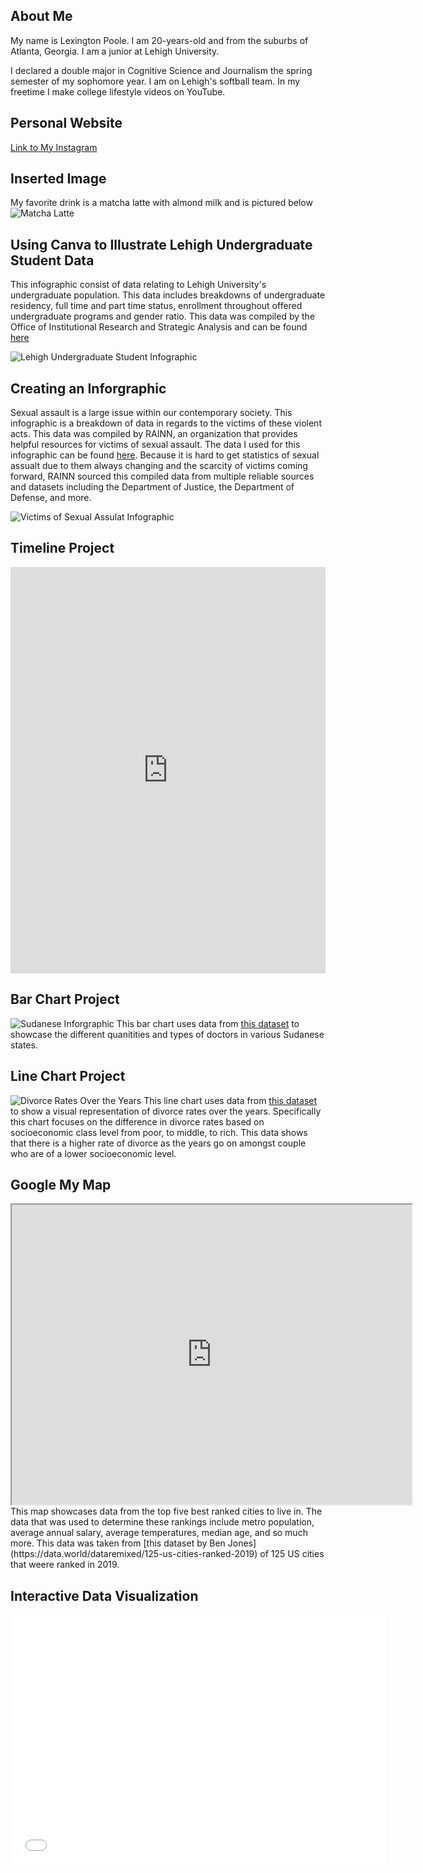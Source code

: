 ## About Me
My name is Lexington Poole. I am 20-years-old and from the suburbs of Atlanta, Georgia. I am a junior at Lehigh University.

I declared a double major in Cognitive Science and Journalism the spring semester of my sophomore year. I am on Lehigh's softball team. In my freetime I make college lifestyle videos on YouTube.

## Personal Website
[Link to My Instagram](https://www.instagram.com/lexijpoole/)

## Inserted Image
My favorite drink is a matcha latte with almond milk and is pictured below
![Matcha Latte](https://www.acozykitchen.com/wp-content/uploads/2017/04/IcedMatchaLatte-1.jpg) 

## Using Canva to Illustrate Lehigh Undergraduate Student Data
This infographic consist of data relating to Lehigh University's undergraduate population. This data includes breakdowns of undergraduate residency, full time and part time status, enrollment throughout offered undergraduate programs and gender ratio. This data was compiled by the Office of Institutional Research and Strategic Analysis and can be found [here](https://oirsa.lehigh.edu/sites/oirsa.lehigh.edu/files/LUprofile_2019.pdf)

![Lehigh Undergraduate Student Infographic](https://github.com/lexingtonpoole/lexingtonpoole.github.io/blob/main/datacanva.png?raw=true)

## Creating an Inforgraphic
Sexual assault is a large issue within our contemporary society. This infographic is a breakdown of data in regards to the victims of these violent acts. This data was compiled by RAINN, an organization that provides helpful resources for victims of sexual assault. The data I used for this infographic can be found [here](https://www.rainn.org/statistics/victims-sexual-violence). Because it is hard to get statistics of sexual assualt due to them always changing and the scarcity of victims coming forward, RAINN sourced this compiled data from multiple reliable sources and datasets including the Department of Justice, the Department of Defense, and more.

![Victims of Sexual Assulat Infographic](https://user-images.githubusercontent.com/100098620/155923755-4aada8ad-e43a-4c33-8535-27bcaecad76a.png)

## Timeline Project
<iframe src='https://cdn.knightlab.com/libs/timeline3/latest/embed/index.html?source=1aoxFGDn-FEwNF50fjcBdZRPQPTqwHin2NVtiYAx2Ne0&font=Default&lang=en&initial_zoom=2&height=650' width='100%' height='650' webkitallowfullscreen mozallowfullscreen allowfullscreen frameborder='0'></iframe>

## Bar Chart Project
![Sudanese Inforgraphic](Quantity_of_Different_Types_of_Doctors_in_Sudanese_States_Psychiatrists_General_Surgeons_Oncologists_Urologists_chartbuilder.png) This bar chart uses data from [this dataset](https://data.world/ocha-sudan/b9c877ca-5699-483b-b99b-9149dfa20991/workspace/file?filename=health-capacity-sudan-2018-long-xlsx-1.xlsx) to showcase the different quanitities and types of doctors in various Sudanese states.

## Line Chart Project
![Divorce Rates Over the Years](https://github.com/lexingtonpoole/lexingtonpoole.github.io/blob/main/Divorce_Rates_by_Socio-Economic_Status_poor_mid_rich_chartbuilder.png?raw=true)
This line chart uses data from [this dataset](https://data.world/fivethirtyeight/marriage/workspace/file?filename=divorce.csv) to show a visual representation of divorce rates over the years. Specifically this chart focuses on the difference in divorce rates based on socioeconomic class level from poor, to middle, to rich. This data shows that there is a higher rate of divorce as the years go on amongst couple who are of a lower socioeconomic level.

## Google My Map
<iframe src='https://www.google.com/maps/d/u/3/embed?mid=1DrmAU9Gu7k1mnXIXCGkrVDGyuBTUDKkG&ehbc=2E312F' width='640' height='480'></iframe>
This map showcases data from the top five best ranked cities to live in. The data that was used to determine these rankings include metro population, average annual salary, average temperatures, median age, and so much more. This data was taken from [this dataset by Ben Jones](https://data.world/dataremixed/125-us-cities-ranked-2019) of 125 US cities that weere ranked in 2019.

## Interactive Data Visualization
<iframe src="<script type='text/javascript' src='https://prod-useast-a.online.tableau.com/javascripts/api/viz_v1.js'></script><div class='tableauPlaceholder' style='width: 1280px; height: 684px;'><object class='tableauViz' width='1280' height='684' style='display:none;'><param name='host_url' value='https%3A%2F%2Fprod-useast-a.online.tableau.com%2F' /> <param name='embed_code_version' value='3' /> <param name='site_root' value='&#47;t&#47;lexingtonpooledatajournalism' /><param name='name' value='InteractiveDataVisualization&#47;Dashboard1' /><param name='tabs' value='yes' /><param name='toolbar' value='yes' /><param name='showAppBanner' value='false' /></object></div>" style="border:0px #ffffff none;" name="myiFrame" scrolling="no" frameborder="1" marginheight="0px" marginwidth="0px" height="400px" width="600px" allowfullscreen></iframe>
